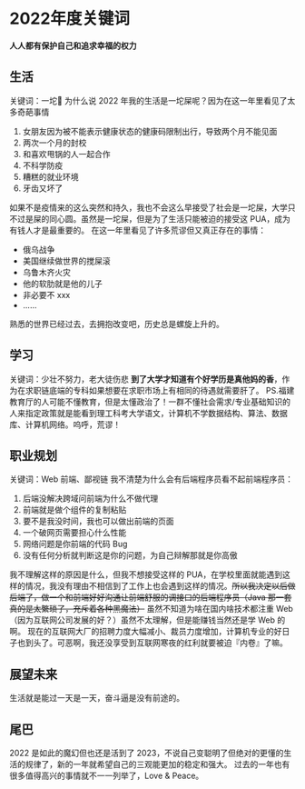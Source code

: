 # 2022年度关键词


**人人都有保护自己和追求幸福的权力**

## 生活

关键词：一坨💩
为什么说 2022 年我的生活是一坨屎呢？因为在这一年里看见了太多奇葩事情
1. 女朋友因为被不能表示健康状态的健康码限制出行，导致两个月不能见面
2. 两次一个月的封校
3. 和喜欢甩锅的人一起合作
4. 不科学防疫
5. 糟糕的就业环境
6. 牙齿又坏了

如果不是疫情来的这么突然和持久，我也不会这么早接受了社会是一坨屎，大学只不过是屎的同心圆。虽然是一坨屎，但是为了生活只能被迫的接受这 PUA，成为有钱人才是最重要的。
在这一年里看见了许多荒谬但又真正存在的事情：
- 俄乌战争
- 美国继续做世界的搅屎滚
- 乌鲁木齐火灾
- 他的软肋就是他的儿子
- 非必要不 xxx
- ......

熟悉的世界已经过去，去拥抱改变吧，历史总是螺旋上升的。
## 学习
关键词：少壮不努力，老大徒伤悲
**到了大学才知道有个好学历是真他妈的香**，作为在求职链底端的专科如果想要在求职市场上有相同的待遇就需要肝了。
PS.福建教育厅的人可能不懂教育，但是太懂政治了！一群不懂社会需求/专业基础知识的人来指定政策就是能看到理工科考大学语文，计算机不学数据结构、算法、数据库、计算机网络。呜呼，荒谬！
## 职业规划
关键词：Web 前端、鄙视链
我不清楚为什么会有后端程序员看不起前端程序员：
1. 后端没解决跨域问前端为什么不做代理
2. 前端就是做个组件的复制粘贴
3. 要不是我没时间，我也可以做出前端的页面
4. 一个破网页需要担心什么性能
5. 网络问题是你前端的代码 Bug
6. 没有任何分析就判断这是你的问题，为自己辩解那就是你高傲

我不理解这样的原因是什么，但我不想接受这样的 PUA，在学校里面就能遇到这样的情况，我没有理由不相信到了工作上也会遇到这样的情况。~~所以我决定以后做后端了，做一个和前端好好沟通让前端舒服的调接口的后端程序员（Java 那一套真的是太繁琐了，充斥着各种黑魔法）~~
虽然不知道为啥在国内啥技术都注重 Web（因为互联网公司发展的好？）虽然不太理解，但是能赚钱当然还是学 Web 的啊。
现在的互联网大厂的招聘力度大幅减小、裁员力度增加，计算机专业的好日子也到头了。可恶啊，我还没享受到互联网寒夜的红利就要被迫『内卷』了嘛。
## 展望未来
生活就是能过一天是一天，奋斗逼是没有前途的。
## 尾巴
2022 是如此的魔幻但也还是活到了 2023，不说自己变聪明了但绝对的更懂的生活的规律了，新的一年就希望自己的三观能更加的稳定和强大。
过去的一年也有很多值得高兴的事情就不一一列举了，Love & Peace。

